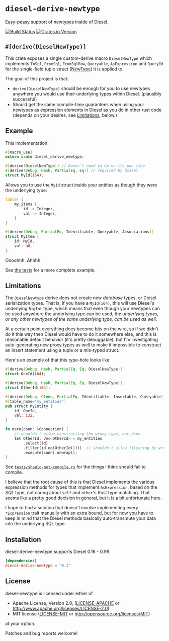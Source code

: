 # `diesel-derive-newtype`

Easy-peasy support of newtypes inside of Diesel.

[![Build Status](https://travis-ci.org/quodlibetor/diesel-derive-newtype.svg?branch=master)](https://travis-ci.org/quodlibetor/diesel-derive-newtype) [![Crates.io Version](https://img.shields.io/crates/v/diesel-derive-newtype.svg)](https://crates.io/crates/diesel-derive-newtype)

## `#[derive(DieselNewType)]`

This crate exposes a single custom-derive macro `DieselNewType` which
implements `ToSql`, `FromSql`, `FromSqlRow`, `Queryable`, `AsExpression`
and `QueryId` for the single-field tuple struct ([NewType][]) it is applied
to.

The goal of this project is that:

* `derive(DieselNewType)` should be enough for you to use newtypes anywhere you
  would use their underlying types within Diesel. (plausibly successful)
* Should get the same compile-time guarantees when using your newtypes as
  expression elements in Diesel as you do in other rust code (depends on
  your desires, see [Limitations][], below.)

[NewType]: https://aturon.github.io/features/types/newtype.html

## Example

This implementation:

```rust
#[macro_use]
extern crate diesel_derive_newtype;

#[derive(DieselNewType)] // Doesn't need to be on its own line
#[derive(Debug, Hash, PartialEq, Eq)] // required by diesel
struct MyId(i64);
```

Allows you to use the `MyId` struct inside your entities as though they were
the underlying type:

```rust
table! {
    my_items {
        id -> Integer,
        val -> Integer,
    }
}

#[derive(Debug, PartialEq, Identifiable, Queryable, Associations)]
struct MyItem {
    id: MyId,
    val: u8,
}
```

Oooohhh. Ahhhh.

See [the tests][] for a more complete example.

[the tests]: https://github.com/quodlibetor/diesel-derive-newtype/blob/master/tests/db-roundtrips.rs

## Limitations
[limitations]: #limitations

The `DieselNewtype` derive does not create new _database_ types, or Diesel
serialization types. That is, if you have a `MyId(i64)`, this will use
Diesel's underlying `BigInt` type, which means that even though your
newtypes can be used anywhere the underlying type can be used, *the
underlying types, or any other newtypes of the same underlying type, can be
used as well*.

At a certain point everything does become bits on the wire, so if we didn't
do it this way then Diesel would have to do it somewhere else, and this is
reasonable default behavior (it's pretty debuggable), but I'm investigating
auto-generating new proxy types as well to make it impossible to construct
an insert statement using a tuple or a mis-typed struct.

Here's an example of that this type-hole looks like:

```rust
#[derive(Debug, Hash, PartialEq, Eq, DieselNewType)]
struct OneId(i64);

#[derive(Debug, Hash, PartialEq, Eq, DieselNewType)]
struct OtherId(i64);

#[derive(Debug, Clone, PartialEq, Identifiable, Insertable, Queryable)]
#[table_name="my_entities"]
pub struct MyEntity {
    id: OneId,
    val: i32,
}

fn darn(conn: &Connection) {
    // shouldn't allow constructing the wrong type, but does
    let OtherId: Vec<OtherId> = my_entities
        .select(id)
        .filter(id.eq(OtherId(1)))  // shouldn't allow filtering by wrong type
        .execute(conn).unwrap();
}
```

See [`tests/should-not-compile.rs`](tests/should-not-compile.rs) for the
things I think should fail to compile.

I believe that the root cause of this is that Diesel implements the various
expression methods for types that implement `AsExpression`, based on the
_SQL_ type, not caring about `self` and `other`'s Rust type matching. That
seems like a pretty good decision in general, but it is a bit unfortunate
here.

I hope to find a solution that doesn't involve implementing every
`*Expression` trait manually with an extra bound, but for now you have to
keep in mind that the Diesel methods basically auto-transmute your data into
the underlying SQL type.

## Installation

diesel-derive-newtype supports Diesel 0.16 - 0.99.

```toml
[dependencies]
diesel-derive-newtype = "0.1"
```

## License

diesel-newtype is licensed under either of

 * Apache License, Version 2.0, ([LICENSE-APACHE](LICENSE-APACHE) or
   http://www.apache.org/licenses/LICENSE-2.0)
 * MIT license ([LICENSE-MIT](LICENSE-MIT) or
   http://opensource.org/licenses/MIT)

at your option.

Patches and bug reports welcome!
